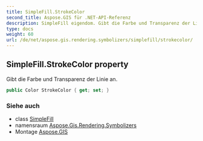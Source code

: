 ```yaml
---
title: SimpleFill.StrokeColor
second_title: Aspose.GIS für .NET-API-Referenz
description: SimpleFill eigendom. Gibt die Farbe und Transparenz der Linie an.
type: docs
weight: 60
url: /de/net/aspose.gis.rendering.symbolizers/simplefill/strokecolor/
---
```

## SimpleFill.StrokeColor property

Gibt die Farbe und Transparenz der Linie an.

```csharp
public Color StrokeColor { get; set; }
```

### Siehe auch

* class [SimpleFill](../)
* namensraum [Aspose.Gis.Rendering.Symbolizers](../../simplefill/)
* Montage [Aspose.GIS](../../../)


